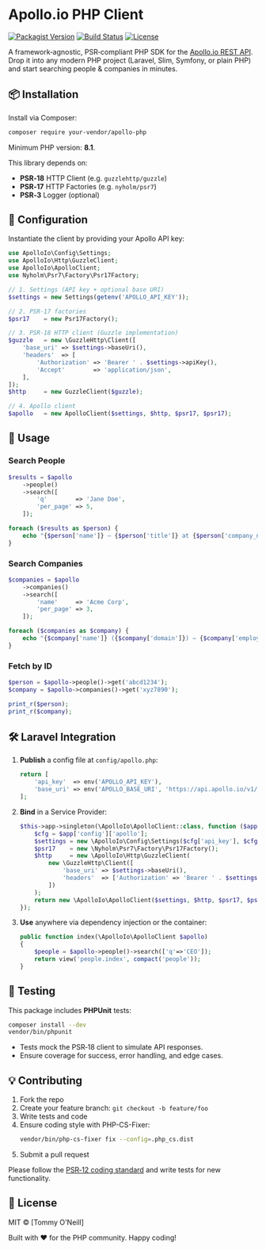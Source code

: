 # Apollo.io PHP Client

[![Packagist Version](https://img.shields.io/packagist/v/your-vendor/apollo-php.svg)](https://packagist.org/packages/your-vendor/apollo-php)
[![Build Status](https://img.shields.io/github/actions/workflow/status/your-vendor/apollo-php/phpunit.yml?branch=main)](https://github.com/your-vendor/apollo-php/actions)
[![License](https://img.shields.io/packagist/l/your-vendor/apollo-php.svg)](LICENSE)

A framework‑agnostic, PSR‑compliant PHP SDK for the [Apollo.io REST API](https://docs.apollo.io/docs/api-overview).  
Drop it into any modern PHP project (Laravel, Slim, Symfony, or plain PHP) and start searching people & companies in minutes.

## 📦 Installation

Install via Composer:

```bash
composer require your-vendor/apollo-php
```

Minimum PHP version: **8.1**.

This library depends on:

- **PSR‑18** HTTP Client (e.g. `guzzlehttp/guzzle`)
- **PSR‑17** HTTP Factories (e.g. `nyholm/psr7`)
- **PSR‑3** Logger (optional)

## 🔧 Configuration

Instantiate the client by providing your Apollo API key:

```php
use ApolloIo\Config\Settings;
use ApolloIo\Http\GuzzleClient;
use ApolloIo\ApolloClient;
use Nyholm\Psr7\Factory\Psr17Factory;

// 1. Settings (API key + optional base URI)
$settings = new Settings(getenv('APOLLO_API_KEY'));

// 2. PSR‑17 factories
$psr17    = new Psr17Factory();

// 3. PSR‑18 HTTP client (Guzzle implementation)
$guzzle   = new \GuzzleHttp\Client([
    'base_uri' => $settings->baseUri(),
    'headers'  => [
        'Authorization' => 'Bearer ' . $settings->apiKey(),
        'Accept'        => 'application/json',
    ],
]);
$http     = new GuzzleClient($guzzle);

// 4. Apollo client
$apollo   = new ApolloClient($settings, $http, $psr17, $psr17);
```

## 🚀 Usage

### Search People

```php
$results = $apollo
    ->people()
    ->search([
        'q'        => 'Jane Doe',
        'per_page' => 5,
    ]);

foreach ($results as $person) {
    echo "{$person['name']} — {$person['title']} at {$person['company_name']}\n";
}
```

### Search Companies

```php
$companies = $apollo
    ->companies()
    ->search([
        'name'     => 'Acme Corp',
        'per_page' => 3,
    ]);

foreach ($companies as $company) {
    echo "{$company['name']} ({$company['domain']}) — {$company['employee_count']} employees\n";
}
```

### Fetch by ID

```php
$person = $apollo->people()->get('abcd1234');
$company = $apollo->companies()->get('xyz7890');

print_r($person);
print_r($company);
```

## 🛠️ Laravel Integration

1. **Publish** a config file at `config/apollo.php`:
   ```php
   return [
       'api_key'  => env('APOLLO_API_KEY'),
       'base_uri' => env('APOLLO_BASE_URI', 'https://api.apollo.io/v1/'),
   ];
   ```
2. **Bind** in a Service Provider:
   ```php
   $this->app->singleton(\ApolloIo\ApolloClient::class, function ($app) {
       $cfg = $app['config']['apollo'];
       $settings = new \ApolloIo\Config\Settings($cfg['api_key'], $cfg['base_uri']);
       $psr17    = new \Nyholm\Psr7\Factory\Psr17Factory();
       $http     = new \ApolloIo\Http\GuzzleClient(
           new \GuzzleHttp\Client([
               'base_uri' => $settings->baseUri(),
               'headers'  => ['Authorization' => 'Bearer ' . $settings->apiKey()],
           ])
       );
       return new \ApolloIo\ApolloClient($settings, $http, $psr17, $psr17);
   });
   ```
3. **Use** anywhere via dependency injection or the container:
   ```php
   public function index(\ApolloIo\ApolloClient $apollo)
   {
       $people = $apollo->people()->search(['q'=>'CEO']);
       return view('people.index', compact('people'));
   }
   ```


## 🧪 Testing

This package includes **PHPUnit** tests:

```bash
composer install --dev
vendor/bin/phpunit
```

- Tests mock the PSR‑18 client to simulate API responses.
- Ensure coverage for success, error handling, and edge cases.

## 💡 Contributing

1. Fork the repo  
2. Create your feature branch: `git checkout -b feature/foo`  
3. Write tests and code  
4. Ensure coding style with PHP-CS-Fixer:  
   ```bash
   vendor/bin/php-cs-fixer fix --config=.php_cs.dist
   ```  
5. Submit a pull request

Please follow the [PSR‑12 coding standard](https://www.php-fig.org/psr/psr-12/) and write tests for new functionality.

## 📄 License

MIT © [Tommy O'Neill]

Built with ❤️ for the PHP community. Happy coding!  
